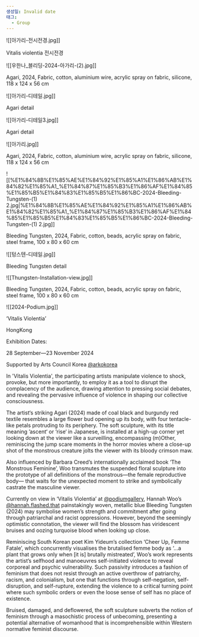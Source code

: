 ```yaml
---
생성일: Invalid date
태그:
  - Group
---
```

![[아가리-전시전경.jpg]]

Vitalis violentia 전시전경

![[우한나_블리딩-2024-아가리-(2).jpg]]

Agari, 2024, Fabric, cotton, aluminium wire, acrylic spray on fabric, silicone, 118 x 124 x 56 cm

  

![[아가리-디테일.jpg]]

Agari detail

  

![[아가리-디테일3.jpg]]

Agari detail

  

![[아가리.jpg]]

Agari, 2024, Fabric, cotton, aluminium wire, acrylic spray on fabric, silicone, 118 x 124 x 56 cm

  

  

![[%E1%84%8B%E1%85%AE%E1%84%92%E1%85%A1%E1%86%AB%E1%84%82%E1%85%A1_%E1%84%87%E1%85%B3%E1%86%AF%E1%84%85%E1%85%B5%E1%84%83%E1%85%B5%E1%86%BC-2024-Bleeding-Tungsten-(1) 2.jpg|%E1%84%8B%E1%85%AE%E1%84%92%E1%85%A1%E1%86%AB%E1%84%82%E1%85%A1_%E1%84%87%E1%85%B3%E1%86%AF%E1%84%85%E1%85%B5%E1%84%83%E1%85%B5%E1%86%BC-2024-Bleeding-Tungsten-(1) 2.jpg]]

Bleeding Tungsten, 2024, Fabric, cotton, beads, acrylic spray on fabric, steel frame, 100 x 80 x 60 cm

  

![[텅스텐-디테일.jpg]]

Bleeding Tungsten detail

  

![[Thungsten-Installation-view.jpg]]

Bleeding Tungsten, 2024, Fabric, cotton, beads, acrylic spray on fabric, steel frame, 100 x 80 x 60 cm

  

![[2024-Podium.jpg]]

  

‘Vitalis Violentia’

HongKong

Exhibition Dates:

28 September—23 November 2024

Supported by Arts Council Korea [@arkokorea](https://www.instagram.com/arkokorea/)

  

In 'Vitalis Violentia', the participating artists manipulate violence to shock, provoke, but more importantly, to employ it as a tool to disrupt the complacency of the audience, drawing attention to pressing social debates, and revealing the pervasive influence of violence in shaping our collective consciousness.

  

The artist‘s striking Agari (2024) made of coal black and burgundy red textile resembles a large flower bud opening up its body, with four tentacle-like petals protruding to its periphery. The soft sculpture, with its title meaning ’ascent‘ or ’rise‘ in Japanese, is installed at a high-up corner yet looking down at the viewer like a surveilling, encompassing (m)Other, reminiscing the jump scare moments in the horror movies where a close-up shot of the monstrous creature jolts the viewer with its bloody crimson maw.

  

Also influenced by Barbara Creed’s internationally acclaimed book ‘The Monstrous Feminine’, Woo transmutes the suspended floral sculpture into the prototype of all definitions of the monstrous—the female reproductive body— that waits for the unexpected moment to strike and symbolically castrate the masculine viewer.

  

Currently on view in ‘Vitalis Violentia’ at [@podiumgallery](https://www.instagram.com/podiumgallery/), Hannah Woo’s [@hannah.flashed.that](https://www.instagram.com/hannah.flashed.that/) painstakingly woven, metallic blue Bleeding Tungsten (2024) may symbolise women’s strength and commitment after going through patriarchal and racist oppressions. However, beyond the seemingly optimistic connotation, the viewer will find the blossom has viridescent bruises and oozing turquoise blood when looking up close.

  

Reminiscing South Korean poet Kim Yideum’s collection ‘Cheer Up, Femme Fatale’, which concurrently visualises the brutalised femme body as ‘...a plant that grows only when [it is] brutally mistreated’, Woo’s work represents the artist’s selfhood and manoeuvres self-initiated violence to reveal corporeal and psychic vulnerability. Such passivity introduces a fashion of feminism that does not resist through an active overthrow of patriarchy, racism, and colonialism, but one that functions through self-negation, self-disruption, and self-rupture, extending the violence to a critical turning point where such symbolic orders or even the loose sense of self has no place of existence.

  

Bruised, damaged, and deflowered, the soft sculpture subverts the notion of feminism through a masochistic process of unbecoming, presenting a potential alternative of womanhood that is incomprehensible within Western normative feminist discourse.